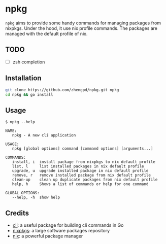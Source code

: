 # npkg

`npkg` aims to provide some handy commands for managing packages from nixpkgs.
Under the hood, it use nix profile commands. The packages are managed with the
default profile of nix.

## TODO

- [ ] zsh completion

## Installation

```zsh
git clone https://github.com/zhengpd/npkg.git npkg
cd npkg && go install
```

## Usage

```text
$ npkg --help

NAME:
   npkg - A new cli application

USAGE:
   npkg [global options] command [command options] [arguments...]

COMMANDS:
   install, i  install package from nixpkgs to nix default profile
   list, l     list installed packages in nix default profile
   upgrade, u  upgrade installed package in nix default profile
   remove, r   remove installed package from nix default profile
   clean-up    clean up duplicate packages from nix default profile
   help, h     Shows a list of commands or help for one command

GLOBAL OPTIONS:
   --help, -h  show help
```

## Credits

- [cli](https://github.com/urfave/cli): a useful package for building cli commands in Go
- [nixpkgs](https://github.com/NixOS/nixpkgs): a large software packages repository
- [nix](https://github.com/NixOS/nix): a powerful package manager
